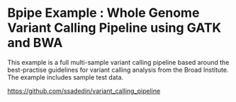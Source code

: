 # Bpipe Example : Whole Genome Variant Calling Pipeline using GATK and BWA


This example is a full multi-sample variant calling pipeline based around the best-practise guidelines for variant calling analysis from the Broad Institute. The example includes sample test data.

https://github.com/ssadedin/variant_calling_pipeline